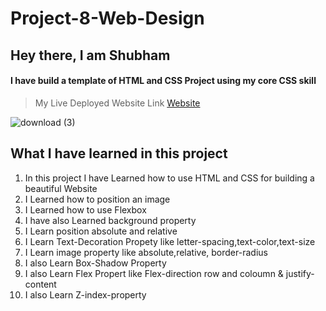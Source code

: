 # Project-8-Web-Design

## Hey there, I am Shubham

#### I have build a template of HTML and CSS Project using my core CSS skill

> My Live Deployed Website Link [Website](https://amazing-crisp-a59305.netlify.app)  

![download (3)](https://user-images.githubusercontent.com/101961231/182020064-5d31f4c2-7bcc-43e7-a82d-4e3802026310.png)


 ## What I have learned in this project

1. In this project I have Learned how to use HTML and CSS for building a beautiful Website  
2. I Learned how to position an image   
3. I Learned how to use Flexbox  
4. I have also Learned background property  
5. I Learn position absolute and relative  
6. I Learn Text-Decoration Propety like letter-spacing,text-color,text-size  
7. I Learn image property like absolute,relative, border-radius  
8. I also Learn Box-Shadow Property  
9. I also Learn Flex Propert like Flex-direction row and coloumn & justify-content  
10. I also Learn Z-index-property